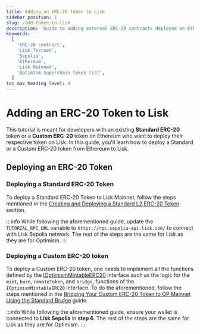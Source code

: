 ```yaml
---
title: Adding an ERC-20 Token to Lisk
sidebar_position: 1
slug: /add-token-to-lisk
description: 'Guide to adding external ERC-20 contracts deployed on Ethereum to Lisk network.'
keywords:
  [
    'ERC-20 contract',
    'Lisk Testnet',
    'Sepolia',
    'Ethereum',
    'Lisk Mainnet',
    'Optimism Superchain token list',
  ]
toc_max_heading_level: 4
---
```



# Adding an ERC-20 Token to Lisk
This tutorial is meant for developers with an existing **Standard ERC-20** token or a **Custom ERC-20** token on Ethereum who want to deploy their respective token on Lisk.
In this guide, you'll learn how to deploy a Standard or a Custom ERC-20 token from Ethereum to Lisk.

<!-- Lisk uses [Optimism's Superchain token list](https://github.com/ethereum-optimism/ethereum-optimism.github.io/blob/master/optimism.tokenlist.json) as a reference for tokens that have been deployed on Lisk. -->

<!-- :::warning

Tokens approved in the GitHub repository are not necessarily listed on the [Lisk Bridge](https://sepolia-bridge.lisk.com).

**Disclaimer:** Lisk does not endorse any of the tokens that are listed in the [**ethereum-optimism.github.io**](https://github.com/ethereum-optimism/ethereum-optimism.github.io) repository and rely on the preliminary checks put in place, which include the [**automated checks**](https://github.com/ethereum-optimism/ethereum-optimism.github.io?tab=readme-ov-file#automated-checks) listed on the repository.
::: -->

<!-- ## Adding your token to the list

To add your token to the Lisk Token list, perform the following steps. -->

## Deploying an ERC-20 Token

### Deploying a Standard ERC-20 Token

To deploy a Standard ERC-20 Token to Lisk Mainnet, follow the steps mentioned in the [Creating and Deploying a Standard L2 ERC-20 Token](https://docs.optimism.io/builders/app-developers/tutorials/standard-bridge-standard-token#create-an-l2-erc-20-token) section.

:::info
While following the aforementioned guide, update the `TUTORIAL_RPC_URL` variable to `https://rpc.sepolia-api.lisk.com/` to connect with Lisk Sepolia network.
The rest of the steps are the same for Lisk as they are for Optimism.
:::


### Deploying a Custom ERC-20 token

To deploy a Custom ERC-20 token, one needs to implement all the functions defined by the [IOptimismMintableERC20](https://github.com/ethereum-optimism/optimism/blob/v1.1.4/packages/contracts-bedrock/src/universal/IOptimismMintableERC20.sol) interface such as the logic for the `mint`, `burn`, `remoteToken`, and `bridge`, functions of the `IOptimismMintableERC20` interface.
To do the aforementioned, follow the steps mentioned in the [Bridging Your Custom ERC-20 Token to OP Mainnet Using the Standard Bridge](https://docs.optimism.io/builders/app-developers/tutorials/standard-bridge-custom-token#create-an-l2-erc-20-token) guide.

:::info
While following the aforementioned guide, ensure your wallet is connected to **Lisk Sepolia** in **step 6**.
The rest of the steps are the same for Lisk as they are for Optimism.
:::

<!-- ### Step 2: Submit details of your token

Follow the instructions in the [ethereum-optimism.github.io repository's README](https://github.com/ethereum-optimism/ethereum-optimism.github.io?tab=readme-ov-file#superchain-token-list) and submit a pull request containing the required details for your token.
You must specify a section for `lisk-sepolia` and/or `lisk` in your token's `data.json` file.
For more information, check out the currently active [pull requests](https://github.com/ethereum-optimism/ethereum-optimism.github.io/pulls) for adding an ERC-20 token to the Lisk network.

### Step 3: Await final approval

Tokens approved in the GitHub repository are not necessarily listed on the Lisk Bridge; their listing is neither guaranteed nor automatic.
Lisk Bridge reviews are conducted manually by the Lisk team.
For more information, please visit our [Discord](https://lisk.chat/). -->



